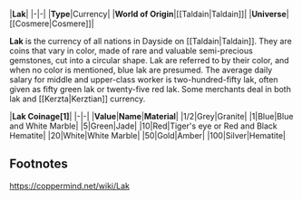 |**Lak**|
|-|-|
|**Type**|Currency|
|**World of Origin**|[[Taldain\|Taldain]]|
|**Universe**|[[Cosmere\|Cosmere]]|

**Lak** is the currency of all nations in Dayside on [[Taldain\|Taldain]]. They are coins that vary in color, made of rare and valuable semi-precious gemstones, cut into a circular shape. Lak are referred to by their color, and when no color is mentioned, blue lak are presumed.
The average daily salary for middle and upper-class worker is two-hundred-fifty lak, often given as fifty green lak or twenty-five red lak.
Some merchants deal in both lak and [[Kerzta\|Kerztian]] currency.


|**Lak Coinage[1]**|
|-|-|
|**Value**|**Name**|**Material**|
|1/2|Grey|Granite|
|1|Blue|Blue and White Marble|
|5|Green|Jade|
|10|Red|Tiger's eye or Red and Black Hematite|
|20|White|White Marble|
|50|Gold|Amber|
|100|Silver|Hematite|



## Footnotes



https://coppermind.net/wiki/Lak